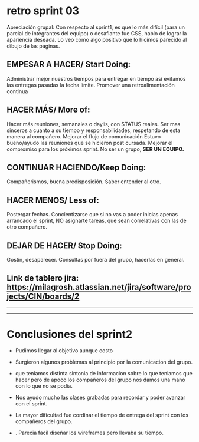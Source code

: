 # retro sprint 03

Apreciación grupal: Con respecto al  sprint1, es que lo más difícil (para un parcial de integrantes del equipo) o desafiante fue CSS, hablo de  lograr la apariencia deseada. Lo veo como algo positivo que lo hicimos parecido al dibujo de las páginas.

## EMPESAR A HACER/ Start Doing:
Administrar mejor nuestros tiempos para entregar en tiempo así evitamos las entregas pasadas la fecha limite.
Promover una retroalimentación continua


## HACER MÁS/ More of:
Hacer más reuniones, semanales o daylis, con STATUS reales.
Ser mas sinceros a cuanto a su tiempo y responsabilidades, respetando de esta manera al compañero.
Mejorar el flujo de comunicación
Estuvo bueno/ayudo las reuniones que se hicieron post cursada.
Mejorar el compromiso para los próximos sprint. 
No ser un grupo, **SER UN EQUIPO.**

## CONTINUAR HACIENDO/Keep Doing:
Compañerismos, buena predisposición. Saber entender al otro.


## HACER MENOS/ Less of:
Postergar fechas.
Concientizarse que si no vas a poder inicias apenas arrancado el sprint, NO asignarte tareas, que sean correlativas con las de otro compañero.

## DEJAR DE HACER/ Stop Doing:
Gostin, desaparecer. 
Consultas por fuera del grupo, hacerlas en general.

## Link de tablero jira: https://milagrosh.atlassian.net/jira/software/projects/CIN/boards/2

***
---

# Conclusiones del  sprint2

*  Pudimos llegar al objetivo aunque costo

*  Surgieron algunos problemas al principio por la comunicacion del grupo.

*  que teniamos distinta sintonia de informacion sobre lo que teniamos que hacer pero de apoco los compañeros del grupo nos damos una mano con lo que no se podia.

* Nos ayudo mucho las clases grabadas para recordar y poder avanzar con el sprint. 

* La mayor dificultad fue cordinar el tiempo de entrega del sprint con los compañeros del grupo.

* . Parecia facil diseñar los wireframes pero llevaba su tiempo.
